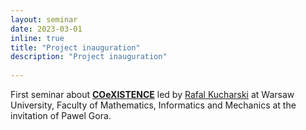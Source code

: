 ```yaml
---
layout: seminar
date: 2023-03-01
inline: true
title: "Project inauguration"
description: "Project inauguration"
      
---
```


First seminar about [**COeXISTENCE**](https://www.rafalkucharskilab.pl/research/coexistence/) led by [Rafal Kucharski](https://www.rafalkucharskilab.pl/research/rafal_kucharski/) at Warsaw University, Faculty of Mathematics, Informatics and Mechanics at the invitation of Pawel Gora. 
